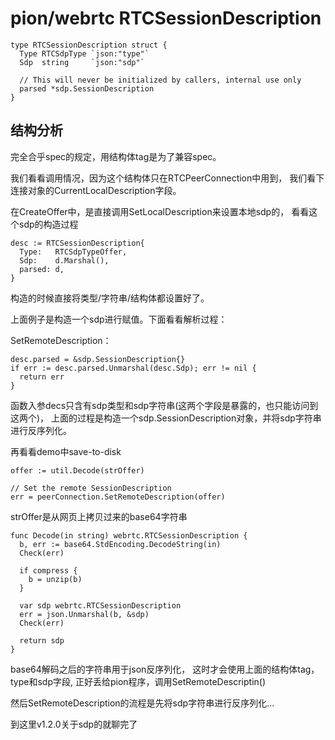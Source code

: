 # pion/webrtc RTCSessionDescription

    type RTCSessionDescription struct {
      Type RTCSdpType `json:"type"`
      Sdp  string     `json:"sdp"`

      // This will never be initialized by callers, internal use only
      parsed *sdp.SessionDescription
    }

## 结构分析

完全合乎spec的规定，用结构体tag是为了兼容spec。

我们看看调用情况，因为这个结构体只在RTCPeerConnection中用到，
我们看下连接对象的CurrentLocalDescription字段。

在CreateOffer中，是直接调用SetLocalDescription来设置本地sdp的，
看看这个sdp的构造过程

    desc := RTCSessionDescription{
      Type:   RTCSdpTypeOffer,
      Sdp:    d.Marshal(),
      parsed: d,
    }

构造的时候直接将类型/字符串/结构体都设置好了。

上面例子是构造一个sdp进行赋值。下面看看解析过程：

SetRemoteDescription：

    desc.parsed = &sdp.SessionDescription{}
    if err := desc.parsed.Unmarshal(desc.Sdp); err != nil {
      return err
    }

函数入参decs只含有sdp类型和sdp字符串(这两个字段是暴露的，也只能访问到这两个)，
上面的过程是构造一个sdp.SessionDescription对象，并将sdp字符串进行反序列化。

再看看demo中save-to-disk

    offer := util.Decode(strOffer)

    // Set the remote SessionDescription
    err = peerConnection.SetRemoteDescription(offer)

strOffer是从网页上拷贝过来的base64字符串

    func Decode(in string) webrtc.RTCSessionDescription {
      b, err := base64.StdEncoding.DecodeString(in)
      Check(err)

      if compress {
        b = unzip(b)
      }

      var sdp webrtc.RTCSessionDescription
      err = json.Unmarshal(b, &sdp)
      Check(err)

      return sdp
    }

base64解码之后的字符串用于json反序列化，
这时才会使用上面的结构体tag，type和sdp字段,
正好丢给pion程序，调用SetRemoteDescriptin()

然后SetRemoteDescription的流程是先将sdp字符串进行反序列化...

到这里v1.2.0关于sdp的就聊完了
